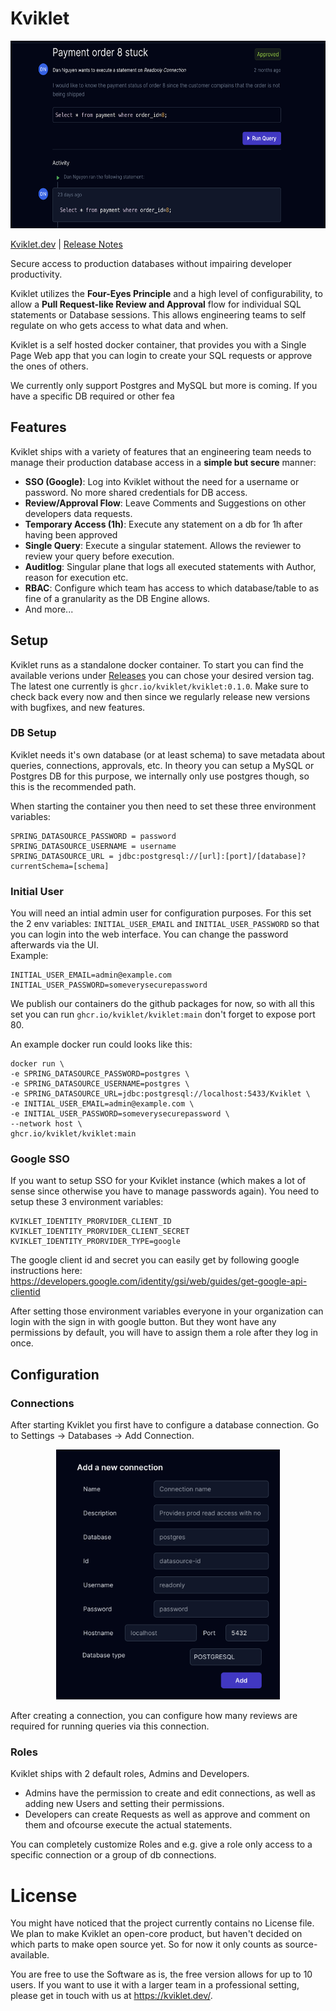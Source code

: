 # Kviklet

<p align="center">
<img src="https://github.com/kviklet/kviklet/raw/main/images/ExecutedRequest.png" height="300px">
</p>

[Kviklet.dev](https://kviklet.dev) | [Release Notes](https://github.com/kviklet/kviklet/releases)

Secure access to production databases without impairing developer productivity.

Kviklet utilizes the **Four-Eyes Principle** and a high level of configurability, to allow a **Pull Request-like Review and Approval** flow for individual SQL statements or Database sessions. This allows engineering teams to self regulate on who gets access to what data and when.

Kviklet is a self hosted docker container, that provides you with a Single Page Web app that you can login to create your SQL requests or approve the ones of others.

We currently only support Postgres and MySQL but more is coming. If you have a specific DB required or other fea

## Features

Kviklet ships with a variety of features that an engineering team needs to manage their production database access in a **simple but secure** manner:

- **SSO (Google)**: Log into Kviklet without the need for a username or password. No more shared credentials for DB access.
- **Review/Approval Flow**: Leave Comments and Suggestions on other developers data requests.
- **Temporary Access (1h)**: Execute any statement on a db for 1h after having been approved
- **Single Query**: Execute a singular statement. Allows the reviewer to review your query before execution.
- **Auditlog**: Singular plane that logs all executed statements with Author, reason for execution etc.
- **RBAC**: Configure which team has access to which database/table to as fine of a granularity as the DB Engine allows.
- And more...

## Setup

Kviklet runs as a standalone docker container.
To start you can find the available verions under [Releases](https://github.com/kviklet/kviklet/releases) you can chose your desired version tag. The latest one currently is `ghcr.io/kviklet/kviklet:0.1.0`. Make sure to check back every now and then since we regularly release new versions with bugfixes, and new features.

### DB Setup

Kviklet needs it's own database (or at least schema) to save metadata about queries, connections, approvals, etc.
In theory you can setup a MySQL or Postgres DB for this purpose, we internally only use postgres though, so this is the recommended path.

When starting the container you then need to set these three environment variables:

```
SPRING_DATASOURCE_PASSWORD = password
SPRING_DATASOURCE_USERNAME = username
SPRING_DATASOURCE_URL = jdbc:postgresql://[url]:[port]/[database]?currentSchema=[schema]
```

### Initial User

You will need an intial admin user for configuration purposes. For this set the 2 env variables:
`INITIAL_USER_EMAIL` and `INITIAL_USER_PASSWORD` so that you can login into the web interface. You can change the password afterwards via the UI.  
Example:

```
INITIAL_USER_EMAIL=admin@example.com
INITIAL_USER_PASSWORD=someverysecurepassword
```

We publish our containers do the github packages for now, so with all this set you can run `ghcr.io/kviklet/kviklet:main` don't forget to expose port 80.

An example docker run could looks like this:

```
docker run \
-e SPRING_DATASOURCE_PASSWORD=postgres \
-e SPRING_DATASOURCE_USERNAME=postgres \
-e SPRING_DATASOURCE_URL=jdbc:postgresql://localhost:5433/Kviklet \
-e INITIAL_USER_EMAIL=admin@example.com \
-e INITIAL_USER_PASSWORD=someverysecurepassword \
--network host \
ghcr.io/kviklet/kviklet:main
```

### Google SSO

If you want to setup SSO for your Kviklet instance (which makes a lot of sense since otherwise you have to manage passwords again).
You need to setup these 3 environment variables:

```
KVIKLET_IDENTITY_PRORVIDER_CLIENT_ID
KVIKLET_IDENTITY_PRORVIDER_CLIENT_SECRET
KVIKLET_IDENTITY_PRORVIDER_TYPE=google
```

The google client id and secret you can easily get by following google instructions here:
https://developers.google.com/identity/gsi/web/guides/get-google-api-clientid

After setting those environment variables everyone in your organization can login with the sign in with google button. But they wont have any permissions by default, you will have to assign them a role after they log in
once.

## Configuration

### Connections

After starting Kviklet you first have to configure a database connection. Go to Settings -> Databases -> Add Connection.

<p align="center">
<img src="https://github.com/kviklet/kviklet/raw/main/images/AddConnectionForm.png" height="400px">
</p>

After creating a connection, you can configure how many reviews are required for running queries via this connection.

### Roles

Kviklet ships with 2 default roles, Admins and Developers.

- Admins have the permission to create and edit connections, as well as adding new Users and setting their permissions.
- Developers can create Requests as well as approve and comment on them and ofcourse execute the actual statements.

You can completely customize Roles and e.g. give a role only access to a specific connection or a group of db connections.

# License

You might have noticed that the project currently contains no License file. We plan to make Kviklet an open-core product, but haven't decided on which parts to make open source yet. So for now it only counts as source-available.

You are free to use the Software as is, the free version allows for up to 10 users. If you want to use it with a larger team in a professional setting, please get in touch with us at https://kviklet.dev/.

